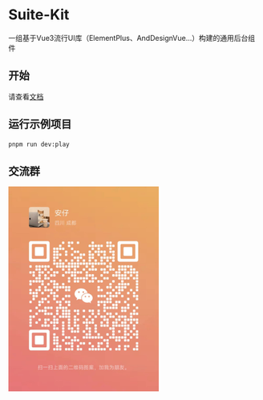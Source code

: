 # Suite-Kit

一组基于Vue3流行UI库（ElementPlus、AndDesignVue…）构建的通用后台组件

## 开始

请查看[文档](https://suite-kit.chiyu.site)

## 运行示例项目

```sh
pnpm run dev:play
```

## 交流群

<!-- ![微信](./docs//assets//weixin.jpg) -->
<img src="./docs//assets//weixin.jpg" width="300">
